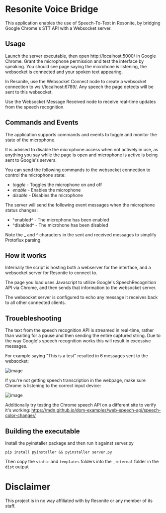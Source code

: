 # Resonite Voice Bridge

This application enables the use of Speech-To-Text in Resonite, by bridging Google Chrome's STT API with a Websocket server.

## Usage

Launch the server executable, then open http://localhost:5000/ in Google Chrome. Grant the microphone permission and test the interface by speaking. You should see page saying the microhone is listening, the websocket is connected and your spoken text appearing.

In Resonite, use the Websocket Connect node to create a websocket connection to ws://localhost:6789/. Any speech the page detects will be sent to this websocket.

Use the Websocket Message Received node to receive real-time updates from the speech recognition.

## Commands and Events

The application supports commands and events to toggle and monitor the state of the microphone.

It is advised to disable the microphone access when not actively in use, as anything you say while the page is open and microphone is active is being sent to Google's servers.

You can send the following commands to the websocket connection to control the microphone state:

* _toggle_ - Toggles the microphone on and off
* _enable_ - Enables the microphone
* _disable_ - Disables the microphone

The server will send the following event messages when the microphone status changes:

* ^enabled^ - The microphone has been enabled
* ^disabled^ - The microhone has been disabled

Note the _ and ^ characters in the sent and received messages to simplify Protoflux parsing.

## How it works

Internally the script is hosting both a webserver for the interface, and a websocket server for Resonite to connect to.

The page you load uses Javascript to utilize Google's SpeechRecognition API via Chrome, and then sends that information to the websocket server.

The websocket server is configured to echo any message it receives back to all other connected clients.

## Trouebleshooting

The text from the speech recognition API is streamed in real-time, rather than waiting for a pause and then sending the entire captured string. Due to the way Google's speech recognition works this will result in excessive messages.

For example saying "This is a test" resulted in 6 messages sent to the websocket:

![image](https://github.com/theneolanders/resonite-voice-bridge/assets/3112763/b9a624f5-7987-40a2-a8ac-39531735ced6)

If you're not getting speech transcription in the webpage, make sure Chrome is listening to the correct input device:

![image](https://github.com/theneolanders/resonite-voice-bridge/assets/3112763/25ea18ba-35d9-470a-b68e-68c06fc3983a)

Additionally try testing the Chrome speech API on a different site to verify it's working: https://mdn.github.io/dom-examples/web-speech-api/speech-color-changer/

## Building the executable

Install the pyinstaller package and then run it against server.py

`pip install pyinstaller && pyinstaller server.py`

Then copy the `static` and `templates` folders into the `_internal` folder in the `dist` output

# Disclaimer

This project is in no way affiliated with by Resonite or any member of its staff.
